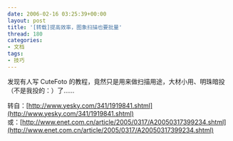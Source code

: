 ```yaml
---
date: 2006-02-16 03:25:39+00:00
layout: post
title: '[转载]提高效率，图象扫描也要批量'
thread: 180
categories:
- 文档
tags:
- 技巧
---
```


发现有人写 CuteFoto 的教程，竟然只是用来做扫描用途，大材小用、明珠暗投（不是我投的：）了……  
  
转自：[http://www.yesky.com/341/1919841.shtml](http://www.yesky.com/341/1919841.shtml)  
或：[http://www.enet.com.cn/article/2005/0317/A20050317399234.shtml](http://www.enet.com.cn/article/2005/0317/A20050317399234.shtml)
